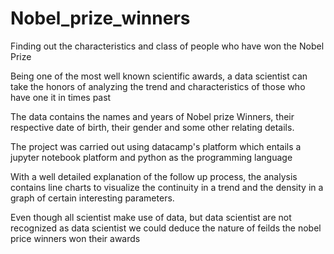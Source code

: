 # Nobel_prize_winners
Finding out the characteristics and class of people who have won the Nobel Prize

Being one of the most well known scientific awards, a data scientist can take the honors of analyzing the trend and characteristics of those who have one it in times past

The data contains the names and years of Nobel prize Winners, their respective date of birth, their gender and some other relating details.

The project was carried out using datacamp's platform which entails a jupyter notebook platform and python as the programming language

With a well detailed explanation of the follow up process, the analysis contains line charts to visualize the continuity in a trend and the density in a graph of certain interesting parameters.

Even though all scientist make use of data, but data scientist are not recognized as data scientist we could deduce the nature of feilds the nobel price winners won their awards
